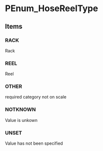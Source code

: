 # PEnum_HoseReelType

## Items

### RACK
Rack

### REEL
Reel

### OTHER
required category not on scale

### NOTKNOWN
Value is unkown

### UNSET
Value has not been specified
